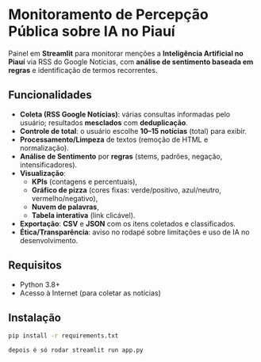 # Monitoramento de Percepção Pública sobre IA no Piauí

Painel em **Streamlit** para monitorar menções a **Inteligência Artificial no Piauí** via RSS do Google Notícias, com **análise de sentimento baseada em regras** e identificação de termos recorrentes.

## Funcionalidades
- **Coleta (RSS Google Notícias)**: várias consultas informadas pelo usuário; resultados **mesclados** com **deduplicação**.
- **Controle de total**: o usuário escolhe **10–15 notícias** (total) para exibir.
- **Processamento/Limpeza** de textos (remoção de HTML e normalização).
- **Análise de Sentimento** por **regras** (stems, padrões, negação, intensificadores).
- **Visualização**:
  - **KPIs** (contagens e percentuais),
  - **Gráfico de pizza** (cores fixas: verde/positivo, azul/neutro, vermelho/negativo),
  - **Nuvem de palavras**,
  - **Tabela interativa** (link clicável).
- **Exportação**: **CSV** e **JSON** com os itens coletados e classificados.
- **Ética/Transparência**: aviso no rodapé sobre limitações e uso de IA no desenvolvimento.

## Requisitos
- Python 3.8+
- Acesso à Internet (para coletar as notícias)

## Instalação
```bash
pip install -r requirements.txt

depois é só rodar streamlit run app.py